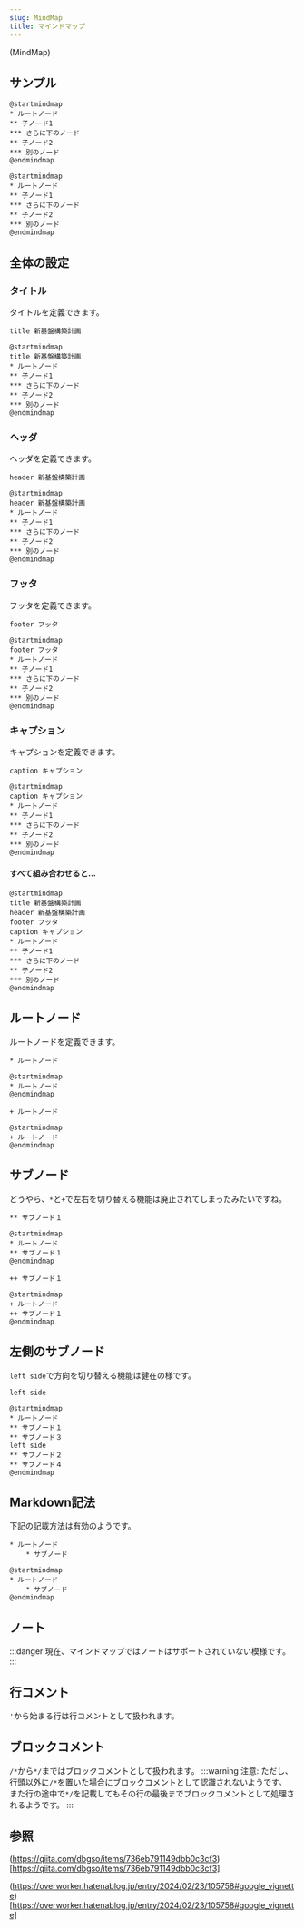 ```yaml
---
slug: MindMap
title: マインドマップ
---
```


(MindMap)

## サンプル

```
@startmindmap
* ルートノード
** 子ノード1
*** さらに下のノード
** 子ノード2
*** 別のノード
@endmindmap
```

```pumld
@startmindmap
* ルートノード
** 子ノード1
*** さらに下のノード
** 子ノード2
*** 別のノード
@endmindmap
```

## 全体の設定

### タイトル

タイトルを定義できます。

```
title 新基盤構築計画
```

```pumld
@startmindmap
title 新基盤構築計画
* ルートノード
** 子ノード1
*** さらに下のノード
** 子ノード2
*** 別のノード
@endmindmap
```

### ヘッダ

ヘッダを定義できます。

```
header 新基盤構築計画
```

```pumld
@startmindmap
header 新基盤構築計画
* ルートノード
** 子ノード1
*** さらに下のノード
** 子ノード2
*** 別のノード
@endmindmap
```

### フッタ

フッタを定義できます。

```
footer フッタ
```

```pumld
@startmindmap
footer フッタ
* ルートノード
** 子ノード1
*** さらに下のノード
** 子ノード2
*** 別のノード
@endmindmap
```

### キャプション

キャプションを定義できます。

```
caption キャプション
```

```pumld
@startmindmap
caption キャプション
* ルートノード
** 子ノード1
*** さらに下のノード
** 子ノード2
*** 別のノード
@endmindmap
```

#### すべて組み合わせると...

```pumld
@startmindmap
title 新基盤構築計画
header 新基盤構築計画
footer フッタ
caption キャプション
* ルートノード
** 子ノード1
*** さらに下のノード
** 子ノード2
*** 別のノード
@endmindmap
```


## ルートノード

ルートノードを定義できます。

```
* ルートノード
```

```pumld
@startmindmap
* ルートノード
@endmindmap
```

```
+ ルートノード
```

```pumld
@startmindmap
+ ルートノード
@endmindmap
```

## サブノード

どうやら、`*`と`+`で左右を切り替える機能は廃止されてしまったみたいですね。

```
** サブノード１
```

```pumld
@startmindmap
* ルートノード
** サブノード１
@endmindmap
```

```
++ サブノード１
```

```pumld
@startmindmap
+ ルートノード
++ サブノード１
@endmindmap
```

## 左側のサブノード

`left side`で方向を切り替える機能は健在の様です。

```
left side
```

```pumld
@startmindmap
* ルートノード
** サブノード１
** サブノード３
left side
** サブノード２
** サブノード４
@endmindmap
```

## Markdown記法

下記の記載方法は有効のようです。

```
* ルートノード
    * サブノード
```

```pumld
@startmindmap
* ルートノード
    * サブノード
@endmindmap
```

## ノート

:::danger
現在、マインドマップではノートはサポートされていない模様です。
:::

## 行コメント

`'`から始まる行は行コメントとして扱われます。

## ブロックコメント

`/*`から`*/`まではブロックコメントとして扱われます。
:::warning
注意: ただし、行頭以外に`/*`を置いた場合にブロックコメントとして認識されないようです。<br />
また行の途中で`*/`を記載してもその行の最後までブロックコメントとして処理されるようです。
:::

## 参照

(https://qiita.com/dbgso/items/736eb791149dbb0c3cf3)[https://qiita.com/dbgso/items/736eb791149dbb0c3cf3]

(https://overworker.hatenablog.jp/entry/2024/02/23/105758#google_vignette)[https://overworker.hatenablog.jp/entry/2024/02/23/105758#google_vignette]
